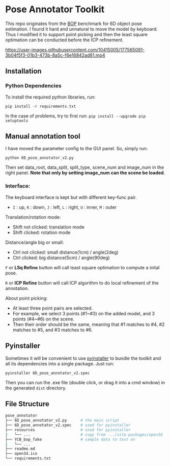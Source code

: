 # Pose Annotator Toolkit

This repo originates from the [BOP](http://bop.felk.cvut.cz) benchmark for 6D object pose estimation.
I found it hard and unnatural to move the model by keyboard. 
Thus I modified it to support point picking and then the least square optimation can be conducted before the ICP refinement.

https://user-images.githubusercontent.com/10415005/177565091-3b04f5f3-01b3-473b-8a5c-f6e16842ad81.mp4

## Installation

### Python Dependencies

To install the required python libraries, run:
```
pip install -r requirements.txt
```

In the case of problems, try to first run: ```pip install --upgrade pip setuptools```


## Manual annotation tool

I have moved the parameter config to the GUI panel. So, simply run:

```
python 6D_pose_annotator_v2.py
```
Then set data_root, data_split, split_type, scene_num and image_num in the right panel. **Note that only by setting image_num can the scene be loaded**.

### Interface:

The keyboard interface is kept but with different key-func pair.
- `I` : up, `K` : down, `J` : left, `L` : right, `U` : inner, `M` : outer

Translation/rotation mode:
- Shift not clicked: translation mode
- Shift clicked: rotation mode

Distance/angle big or small:
- Ctrl not clicked: small distance(1cm) / angle(2deg)
- Ctrl clicked: big distance(5cm) / angle(90deg)

`F` or **LSq Refine** button will call least square optimation to compute a inital pose.

`R` or **ICP Refine** button will call ICP algorithm to do local refinement of the annotation.

About point picking:
- At least three point pairs are selected.
- For example, we select 3 points (#1~#3) on the added model, and 3 points (#4~#6) on the scene.
- Then their order should be the same, meaning that #1 matches to #4, #2 matches to #5, and #3 matches to #6. 

## Pyinstaller

Sometimes it will be convenient to use [pyinstaller](https://pyinstaller.org/en/stable/) to bundle the toolkit and all its dependencies into a single package. Just run:
```
pyinstaller 6D_pose_annotator_v2.spec
```
Then you can run the .exe file (double click, or drag it into a cmd window) in the generated `dist` directory.

## File Structure
```bash
pose_annotator
├── 6D_pose_annotator_v2.py      # the main script	
├── 6D_pose_annotator_v2.spec    # used for pyinstaller
├── resources                    # used for pyinstaller
|   └── ...                      # copy from .../site-packages/open3d
├── YCB_bop_fake                 # sample data to test on
|   └── ...                      
├── readme.md
├── open3d.ico
└── requirements.txt
```